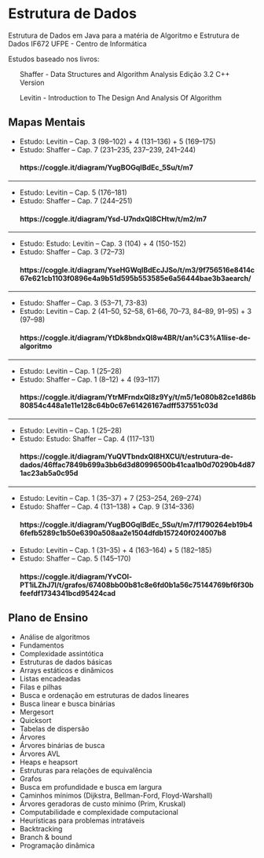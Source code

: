 # Estrutura de Dados
Estrutura de Dados em Java para a matéria de Algoritmo e Estrutura de Dados IF672 UFPE - Centro de Informática

Estudos baseado nos livros: 
<ul> 
 Shaffer - Data Structures and Algorithm Analysis Edição 3.2 C++ Version 
</ul>
<ul>
 Levitin - Introduction to The Design And Analysis Of Algorithm
</ul>

## Mapas Mentais
<ul>
 <li>
  Estudo: Levitin – Cap. 3 (98–102) + 4 (131–136) + 5 (169–175)
 </li>
 <li>
  Estudo: Shaffer – Cap. 7 (231–235, 237–239, 241–244)
 </li>
  <h4>https://coggle.it/diagram/YugBOGqIBdEc_5Su/t/m7</h4>
</ul>

<hr>

<ul>
 <li>
  Estudo: Levitin – Cap. 5 (176–181)
 </li>
 <li>
  Estudo: Shaffer – Cap. 7 (244–251)
 </li>
  <h4>https://coggle.it/diagram/Ysd-U7ndxQl8CHtw/t/m2/m7</h4>
</ul>

<hr>

<ul>
 <li>
  Estudo: Estudo: Levitin – Cap. 3 (104) + 4 (150-152)
 </li>
 <li>
  Estudo: Shaffer – Cap. 3 (72–73)
 </li>
  <h4>https://coggle.it/diagram/YseHGWqIBdEcJJSo/t/m3/9f756516e8414c67e621cb1103f0896e4a9b51d595b553585e6a56444bae3b3aearch/</h4>
</ul>

<hr>

<ul>
 <li>
  Estudo: Shaffer – Cap. 3 (53–71, 73-83)
 </li>
 <li>
  Estudo: Levitin – Cap. 2 (41–50, 52–58, 61–66, 70–73, 84–89, 91–95) + 3 (97–98)
 </li>
  <h4>https://coggle.it/diagram/YtDk8bndxQl8w4BR/t/an%C3%A1lise-de-algoritmo</h4>
</ul>

<hr>

<ul>
 <li>
  Estudo: Levitin – Cap. 1 (25–28)
 </li>
 <li>
  Estudo: Shaffer – Cap. 1 (8–12) + 4 (93–117)
 </li>
  <h4>https://coggle.it/diagram/YtrMFrndxQl8z9Yy/t/m5/1e080b82ce1d86b80854c448a1e11e128c64b0c67e61426167adff537551c03d</h4>
</ul>

<hr>

<ul>
 <li>
  Estudo: Levitin – Cap. 1 (25–28)
 </li>
 <li>
  Estudo: Estudo: Shaffer – Cap. 4 (117–131)
 </li>
  <h4>https://coggle.it/diagram/YuQVTbndxQl8HXCU/t/estrutura-de-dados/46ffac7849b699a3bb6d3d80996500b41caa1b0d70290b4d871ac23ab5a0c95d</h4>
</ul>

<hr>

<ul>
 <li>
  Estudo: Levitin – Cap. 1 (35–37) + 7 (253–254, 269–274)
 </li>
 <li>
  Estudo: Shaffer – Cap. 4 (131–138) + Cap. 9 (314–336)
 </li>
  <h4>https://coggle.it/diagram/YugBOGqIBdEc_5Su/t/m7/f1790264eb19b46fefb5289c1b50e6390a508aa2e1504dfdb157240f024007b8</h4>
</ul>

<ul>
 <li>
  Estudo: Levitin – Cap. 1 (31–35) + 4 (163–164) + 5 (182–185)
 </li>
 <li>
  Estudo: Shaffer – Cap. 5 (145–170)
 </li>
  <h4>https://coggle.it/diagram/YvCOl-PT1iLZhJ7l/t/grafos/67408bb00b81c8e6fd0b1a56c75144769bf6f30bfeefdf1734341bcd95424cad</h4>
</ul>

## Plano de Ensino
<ul>
<li>Análise de algoritmos</li>
<li>Fundamentos</li>
<li>Complexidade assintótica</li>
<li>Estruturas de dados básicas</li>
<li>Arrays estáticos e dinâmicos</li>
<li>Listas encadeadas</li>
<li>Filas e pilhas</li>
<li>Busca e ordenação em estruturas de dados lineares</li>
<li>Busca linear e busca binárias</li>
<li>Mergesort</li>
<li>Quicksort</li>
<li>Tabelas de dispersão</li>
<li>Árvores</li>
<li>Árvores binárias de busca</li>
<li>Árvores AVL</li>
<li>Heaps e heapsort</li>
<li>Estruturas para relações de equivalência</li>
<li>Grafos</li>
<li>Busca em profundidade e busca em largura</li>
<li>Caminhos mínimos (Dijkstra, Bellman-Ford, Floyd-Warshall)</li>
<li>Árvores geradoras de custo mínimo (Prim, Kruskal)</li>
<li>Computabilidade e complexidade computacional</li>
<li>Heurísticas para problemas intratáveis</li>
<li>Backtracking</li>
<li>Branch & bound</li>
<li>Programação dinâmica</li>
</ul>
